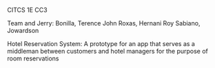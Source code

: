 CITCS 1E
CC3

Team and Jerry:
Bonilla, Terence John
Roxas, Hernani Roy
Sabiano, Jowardson

Hotel Reservation System:
A prototype for an app that serves as a middleman between customers and hotel managers for the purpose of room reservations
